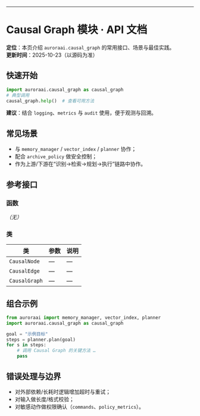 ---
# Causal Graph 模块 · API 文档

<div class="doc-card">
<strong>定位</strong>：本页介绍 <code>auroraai.causal_graph</code> 的常用接口、场景与最佳实践。<br/>
<strong>更新时间</strong>：2025-10-23（以源码为准）
</div>

## 快速开始
```python
import auroraai.causal_graph as causal_graph
# 典型调用
causal_graph.help()  # 查看可用方法
```

<div class="callout tip">
<b>建议</b>：结合 <code>logging</code>、<code>metrics</code> 与 <code>audit</code> 使用，便于观测与回溯。
</div>

## 常见场景
- 与 <code>memory_manager</code> / <code>vector_index</code> / <code>planner</code> 协作；
- 配合 <code>archive_policy</code> 做安全控制；
- 作为上游/下游在“识别→检索→规划→执行”链路中协作。

## 参考接口

### 函数
_（无）_


### 类
| 类 | 参数 | 说明 |
|---|---|---|
| `CausalNode` | — | — |
| `CausalEdge` | — | — |
| `CausalGraph` | — | — |


## 组合示例
```python
from auroraai import memory_manager, vector_index, planner
import auroraai.causal_graph as causal_graph

goal = "示例目标"
steps = planner.plan(goal)
for s in steps:
    # 调用 Causal Graph 的关键方法 …
    pass
```

## 错误处理与边界
- 对外部依赖/长耗时逻辑增加超时与重试；
- 对输入做长度/格式校验；
- 对敏感动作做权限确认（<code>commands</code>、<code>policy_metrics</code>）。
